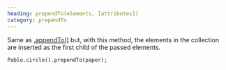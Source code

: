 ```yaml
--- 
heading: prependTo(elements, [attributes])
category: prependTo
---
```


Same as [.appendTo()](/api/appendTo) but, with this method, the elements in the collection are inserted as the first child of the passed elements.

    Pablo.circle().prependTo(paper);